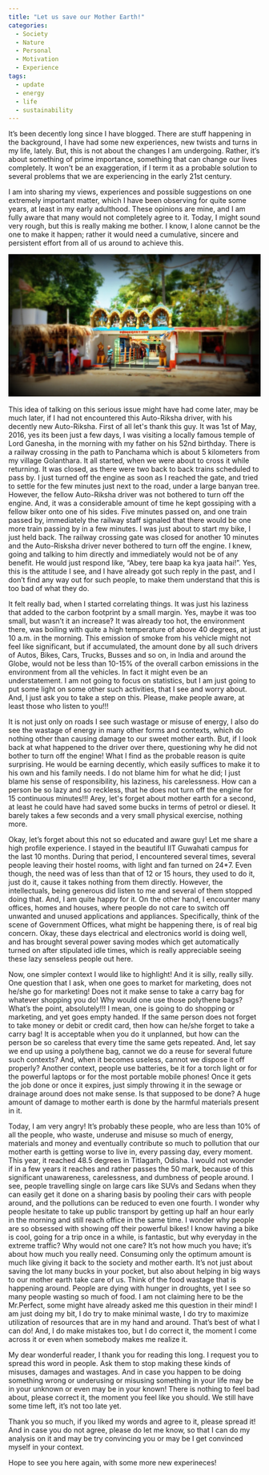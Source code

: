```yaml
---
title: "Let us save our Mother Earth!"
categories: 
  - Society
  - Nature
  - Personal
  - Motivation
  - Experience
tags:
  - update
  - energy
  - life
  - sustainability
---
```


It’s been decently long since I have blogged. There are stuff happening in the background, I have had some new experiences, new twists and turns in my life, lately. But, this is not about the changes I am undergoing.  Rather, it’s about something of prime importance, something that can change our lives completely. It won't be an exaggeration, if I term it as a probable solution to several problems that we are experiencing in the early 21st century.

I am into sharing my views, experiences and possible suggestions on one extremely important matter, which I have been observing for quite some years, at least in my early adulthood. These opinions are mine, and I am fully aware that many would not completely agree to it. Today, I might sound very rough, but this is really making me bother. I know, I alone cannot be the one to make it happen; rather it would need a cumulative, sincere and persistent effort from all of us around to achieve this.

<img class="img-responsive" src="/images/posts/places/panchama-ganesh.JPG" alt="">

This idea of talking on this serious issue might have had come later, may be much later, if I had not encountered this Auto-Riksha driver, with his decently new Auto-Riksha. First of all let's thank this guy. It was 1st of May, 2016, yes its been just a few days, I was visiting a locally famous temple of Lord Ganesha, in the morning with my father on his 52nd birthday. There is a railway crossing in the path to Panchama which is about 5 kilometers from my village Golanthara. It all started, when we were about to cross it while returning. It was closed, as there were two back to back trains scheduled to pass by. I just turned off the engine as soon as I reached the gate, and tried to settle for the few minutes just next to the road, under a large banyan tree. However, the fellow Auto-Riksha driver was not bothered to turn off the engine. And, it was a considerable amount of time he kept gossiping with a fellow biker onto one of his sides. Five minutes passed on, and one train passed by, immediately the railway staff signaled that there would be one more train passing by in a few minutes. I was just about to start my bike, I just held back. The railway crossing gate was closed for another 10 minutes and the Auto-Risksha driver never bothered to turn off the engine. I knew, going and talking to him directly and immediately would not be of any benefit. He would just respond like, “Abey, tere baap ka kya jaata hai!”. Yes, this is the attitude I see, and I have already got such reply in the past, and I don’t find any way out for such people, to make them understand that this is too bad of what they do.

It felt really bad, when I started correlating things. It was just his laziness that added to the carbon footprint by a small margin. Yes, maybe it was too small, but wasn’t it an increase? It was already too hot, the environment there, was boiling with quite a high temperature of above 40 degrees, at just 10 a.m. in the morning. This emission of smoke from his vehicle might not feel like significant, but if accumulated, the amount done by all such drivers of Autos, Bikes, Cars, Trucks, Busses and so on, in India and around the Globe, would not be less than 10-15% of the overall carbon emissions in the environment from all the vehicles. In fact it might even be an understatement. I am not going to focus on statistics, but I am just going to put some light on some other such activities, that I see and worry about. And, I just ask you to take a step on this. Please, make people aware, at least those who listen to you!!!

It is not just only on roads I see such wastage or misuse of energy, I also do see the wastage of energy in many other forms and contexts, which do nothing other than causing damage to our sweet mother earth. But, if I look back at what happened to the driver over there, questioning why he did not bother to turn off the engine! What I find as the probable reason is quite surprising. He would be earning decently, which easily suffices to make it to his own and his family needs. I do not blame him for what he did; I just blame his sense of responsibility, his laziness, his carelessness. How can a person be so lazy and so reckless, that he does not turn off the engine for 15 continuous minutes!!! Arey, let's forget about mother earth for a second, at least he could have had saved some bucks in terms of petrol or diesel. It barely takes a few seconds and a very small physical exercise, nothing more.

Okay, let’s forget about this not so educated and aware guy! Let me share a high profile experience. I stayed in the beautiful IIT Guwahati campus for the last 10 months. During that period, I encountered several times, several people leaving their hostel rooms, with light and fan turned on 24*7. Even though, the need was of less than that of 12 or 15 hours, they used to do it, just do it, cause it takes nothing from them directly. However, the intellectuals, being generous did listen to me and several of them stopped doing that. And, I am quite happy for it. On the other hand, I encounter many offices, homes and houses, where people do not care to switch off unwanted and unused applications and appliances. Specifically, think of the scene of Government Offices, what might be happening there, is of real big concern. Okay, these days electrical and electronics world is doing well, and has brought several power saving modes which get automatically turned on after stipulated idle times, which is really appreciable seeing these lazy senseless people out here.

Now, one simpler context I would like to highlight! And it is silly, really silly. One question that I ask, when one goes to market for marketing, does not he/she go for marketing! Does not it make sense to take a carry bag for whatever shopping you do! Why would one use those polythene bags? What’s the point, absolutely!!! I mean, one is going to do shopping or marketing, and yet goes empty handed. If the same person does not forget to take money or debit or credit card, then how can he/she forget to take a carry bag! It is acceptable when you do it unplanned, but how can the person be so careless that every time the same gets repeated. And, let say we end up using a polythene bag, cannot we do a reuse for several future such contexts? And, when it becomes useless, cannot we dispose it off properly? Another context, people use batteries, be it for a torch light or for the powerful laptops or for the most portable mobile phones! Once it gets the job done or once it expires, just simply throwing it in the sewage or drainage around does not make sense. Is that supposed to be done? A huge amount of damage to mother earth is done by the harmful materials present in it.

Today, I am very angry! It’s probably these people, who are less than 10% of all the people, who waste, underuse and misuse so much of energy, materials and money and eventually contribute so much to pollution that our mother earth is getting worse to live in, every passing day, every moment. This year, it reached 48.5 degrees in Titlagarh, Odisha. I would not wonder if in a few years it reaches and rather passes the 50 mark, because of this significant unawareness, carelessness, and dumbness of people around. I see, people travelling single on large cars like SUVs and Sedans when they can easily get it done on a sharing basis by pooling their cars with people around, and the pollutions can be reduced to even one fourth. I wonder why people hesitate to take up public transport by getting up half an hour early in the morning and still reach office in the same time. I wonder why people are so obsessed with showing off their powerful bikes! I know having a bike is cool, going for a trip once in a while, is fantastic, but why everyday in the extreme traffic? Why would not one care? It’s not how much you have; it’s about how much you really need. Consuming only the optimum amount is much like giving it back to the society and mother earth. It’s not just about saving the lot many bucks in your pocket, but also about helping in big ways to our mother earth take care of us. Think of the food wastage that is happening around. People are dying with hunger in droughts, yet I see so many people wasting so much of food. I am not claiming here to be the Mr.Perfect, some might have already asked me this question in their mind! I am just doing my bit, I do try to make minimal waste, I do try to maximize utilization of resources that are in my hand and around. That’s best of what I can do! And, I do make mistakes too, but I do correct it, the moment I come across it or even when somebody makes me realize it.

My dear wonderful reader, I thank you for reading this long. I request you to spread this word in people. Ask them to stop making these kinds of misuses, damages and wastages. And in case you happen to be doing something wrong or underusing or misusing something in your life may be in your unknown or even may be in your known! There is nothing to feel bad about, please correct it, the moment you feel like you should. We still have some time left, it’s not too late yet.

Thank you so much, if you liked my words and agree to it, please spread it! And in case you do not agree, please do let me know, so that I can do my analysis on it and may be try convincing you or may be I get convinced myself in your context.

Hope to see you here again, with some more new experineces!